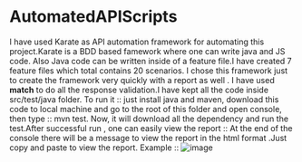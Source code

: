# AutomatedAPIScripts

I have used Karate as API automation framework for automating this project.Karate is a BDD based famework where one can write java and JS code. Also Java code can be written inside of a feature file.I have created 7 feature files which total contains 20 scenarios. I chose this framework just to create the framework very quickly with a report as well . I have used **match** to do all the response validation.I have kept all the code inside src/test/java folder.
To run it :: just install java and maven, download this code to local machine and go to the root of this folder and open console, then type :: mvn test.
Now, it will download all the dependency and run the test.After successful run , one can easily view the report :: At the end of the console there will be a message 
to view the report in the html format .Just copy and paste to view the report.
Example ::
![image](https://user-images.githubusercontent.com/36536191/117589401-877fb080-b129-11eb-9a06-209b021684a5.png)
